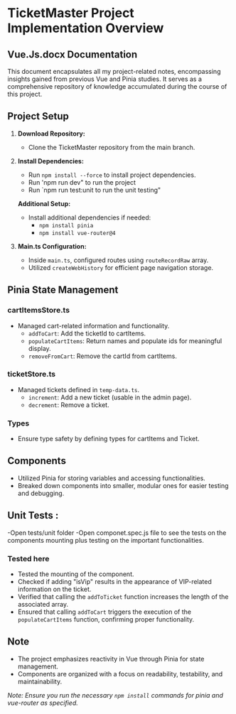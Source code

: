 # TicketMaster Project Implementation Overview

## Vue.Js.docx Documentation

This document encapsulates all my project-related notes, encompassing insights gained from previous Vue and Pinia studies. It serves as a comprehensive repository of knowledge accumulated during the course of this project.

## Project Setup

1. **Download Repository:**
   - Clone the TicketMaster repository from the main branch.

2. **Install Dependencies:**
   - Run `npm install --force` to install project dependencies.
   - Run 'npm run dev" to run the project
   - Run `npm run test:unit to run the unit testing"

   **Additional Setup:**
   - Install additional dependencies if needed:
     - `npm install pinia`
     - `npm install vue-router@4`
4. **Main.ts Configuration:**
   - Inside `main.ts`, configured routes using `routeRecordRaw` array.
   - Utilized `createWebHistory` for efficient page navigation storage.

## Pinia State Management

### cartItemsStore.ts

- Managed cart-related information and functionality.
  - `addToCart`: Add the ticketId to cartItems.
  - `populateCartItems`: Return names and populate ids for meaningful display.
  - `removeFromCart`: Remove the cartId from cartItems.

### ticketStore.ts

- Managed tickets defined in `temp-data.ts`.
  - `increment`: Add a new ticket (usable in the admin page).
  - `decrement`: Remove a ticket.

### Types

- Ensure type safety by defining types for cartItems and Ticket.

## Components

- Utilized Pinia for storing variables and accessing functionalities.
- Breaked down components into smaller, modular ones for easier testing and debugging.

## Unit Tests : 
-Open tests/unit folder
-Open componet.spec.js file to see the tests on the components mounting plus testing on the important functionalities.

### Tested here
- Tested the mounting of the component.
- Checked if adding "isVip" results in the appearance of VIP-related information on the ticket.
- Verified that calling the `addToTicket` function increases the length of the associated array.
- Ensured that calling `addToCart` triggers the execution of the `populateCartItems` function, confirming proper functionality.


## Note

- The project emphasizes reactivity in Vue through Pinia for state management.
- Components are organized with a focus on readability, testability, and maintainability.

*Note: Ensure you run the necessary `npm install` commands for pinia and vue-router as specified.*
